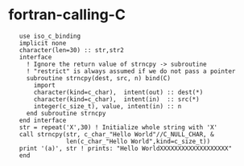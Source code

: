 # fortran-calling-C
       use iso_c_binding
       implicit none
       character(len=30) :: str,str2
       interface
         ! Ignore the return value of strncpy -> subroutine
         ! "restrict" is always assumed if we do not pass a pointer
         subroutine strncpy(dest, src, n) bind(C)
           import
           character(kind=c_char),  intent(out) :: dest(*)
           character(kind=c_char),  intent(in)  :: src(*)
           integer(c_size_t), value, intent(in) :: n
         end subroutine strncpy
       end interface
       str = repeat('X',30) ! Initialize whole string with 'X'
       call strncpy(str, c_char_"Hello World"//C_NULL_CHAR, &
                    len(c_char_"Hello World",kind=c_size_t))
       print '(a)', str ! prints: "Hello WorldXXXXXXXXXXXXXXXXXXX"
       end

